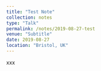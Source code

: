 ```yaml
---
title: "Test Note"
collection: notes
type: "Talk"
permalink: /notes/2019-08-27-test
venue: "Subtitle"
date: 2019-08-27
location: "Bristol, UK"
---
```


xxx
